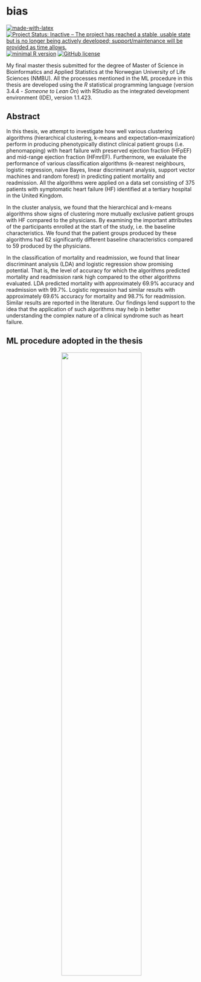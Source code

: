 # bias 

[![made-with-latex](https://img.shields.io/badge/Made%20with-LaTeX-1f425f.svg)](https://www.latex-project.org/)
[![Project Status: Inactive – The project has reached a stable, usable state but is no longer being actively developed; support/maintenance will be provided as time allows.](https://www.repostatus.org/badges/latest/inactive.svg)](https://www.repostatus.org/#inactive) 
[![minimal R version](https://img.shields.io/badge/R%3E%3D-3.4.4-blue.svg)](https://cran.r-project.org/)
[![GitHub license](https://img.shields.io/github/license/Naereen/StrapDown.js.svg)](https://github.com/Naereen/StrapDown.js/blob/master/LICENSE)

My final master thesis submitted for the degree of Master of Science in Bioinformatics and Applied Statistics at the Norwegian University of Life Sciences (NMBU). All the processes mentioned in the ML procedure in this thesis are developed using the _R_ statistical programming language (version 3.4.4 - _Someone to Lean On_) with RStudio as the integrated development environment (IDE), version 1.1.423. 

## Abstract
In this thesis, we attempt to investigate how well various clustering algorithms (hierarchical clustering, k-means and expectation–maximization) perform in producing phenotypically distinct clinical patient groups (i.e. phenomapping) with heart failure with preserved ejection fraction (HFpEF) and mid-range ejection fraction (HFmrEF). Furthermore, we evaluate the performance of various classification algorithms (k-nearest neighbours, logistic regression, naive Bayes, linear discriminant analysis, support vector machines and random forest) in predicting patient mortality and readmission. All the algorithms were applied on a data set consisting of 375 patients with symptomatic heart failure (HF) identified at a tertiary hospital in the United Kingdom.

In the cluster analysis, we found that the hierarchical and k-means algorithms show signs of clustering more mutually exclusive patient groups with HF compared to the physicians. By examining the important attributes of the participants enrolled at the start of the study, i.e. the baseline characteristics. We found that the patient groups produced by these algorithms had 62 significantly different baseline characteristics compared to 59 produced by the physicians.

In the classification of mortality and readmission, we found that linear discriminant analysis (LDA) and logistic regression show promising potential. That is, the level of accuracy for which the algorithms predicted mortality and readmission rank high compared to the other algorithms evaluated. LDA predicted mortality with approximately 69.9\% accuracy and readmission with 99.7\%. Logistic regression had similar results with approximately 69.6\% accuracy for mortality and 98.7\% for readmission. Similar results are reported in the literature. Our findings lend support to the idea that the application of such algorithms may help in better understanding the complex nature of a clinical syndrome such as heart failure.

## ML procedure adopted in the thesis
<p align="center">
  <img src = 'https://i.imgur.com/0gwO56h.png' align="centre" height="65%" width="65%"></img>
</p>
